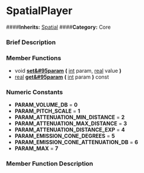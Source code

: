 #  SpatialPlayer  
####**Inherits:** [Spatial](class_spatial)
####**Category:** Core

###  Brief Description  


###  Member Functions 
  * void  **[set&#95param](#set_param)**  **(** [int](class_int) param, [real](class_real) value  **)**
  * [real](class_real)  **[get&#95param](#get_param)**  **(** [int](class_int) param  **)** const

###  Numeric Constants  
  * **PARAM_VOLUME_DB** = **0**
  * **PARAM_PITCH_SCALE** = **1**
  * **PARAM_ATTENUATION_MIN_DISTANCE** = **2**
  * **PARAM_ATTENUATION_MAX_DISTANCE** = **3**
  * **PARAM_ATTENUATION_DISTANCE_EXP** = **4**
  * **PARAM_EMISSION_CONE_DEGREES** = **5**
  * **PARAM_EMISSION_CONE_ATTENUATION_DB** = **6**
  * **PARAM_MAX** = **7**

###  Member Function Description  
